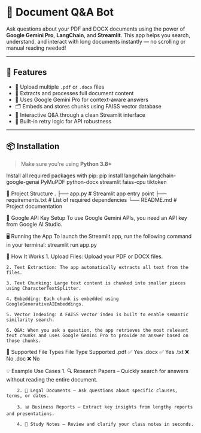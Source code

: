 # 📄 Document Q&A Bot

Ask questions about your PDF and DOCX documents using the power of **Google Gemini Pro**, **LangChain**, and **Streamlit**. This app helps you search, understand, and interact with long documents instantly — no scrolling or manual reading needed!

---

## 🚀 Features

- 📂 Upload multiple `.pdf` or `.docx` files
- 🤖 Extracts and processes full document content
- 🧠 Uses Google Gemini Pro for context-aware answers
- 🗂️ Embeds and stores chunks using FAISS vector database
- 💬 Interactive Q&A through a clean Streamlit interface
- 🔁 Built-in retry logic for API robustness

---

## 📦 Installation

> Make sure you're using **Python 3.8+**

Install all required packages with pip:
    pip install langchain langchain-google-genai PyMuPDF python-docx streamlit faiss-cpu tiktoken
    
    
📁 Project Structure
      .
      ├── app.py                # Streamlit app entry point
      ├── requirements.txt      # List of required dependencies
      └── README.md             # Project documentation



🔑 Google API Key Setup
To use Google Gemini APIs, you need an API key from Google AI Studio.

🖥️ Running the App
To launch the Streamlit app, run the following command in your terminal:
  streamlit run app.py


🧠 How It Works
    1. Upload Files: Upload your PDF or DOCX files.
    
    2. Text Extraction: The app automatically extracts all text from the files.
    
    3. Text Chunking: Large text content is chunked into smaller pieces using CharacterTextSplitter.
    
    4. Embedding: Each chunk is embedded using GoogleGenerativeAIEmbeddings.
    
    5. Vector Indexing: A FAISS vector index is built to enable semantic similarity search.
    
    6. Q&A: When you ask a question, the app retrieves the most relevant text chunks and uses Google Gemini Pro to provide an answer based on those chunks.

 📁 Supported File Types
      File Type	Supported
      .pdf	✅ Yes
      .docx	✅ Yes
      .txt	❌ No
      .doc	❌ No



  💡 Example Use Cases
        1. 🔍 Research Papers – Quickly search for answers without reading the entire document.
        
        2. 📜 Legal Documents – Ask questions about specific clauses, terms, or dates.
        
        3. 📊 Business Reports – Extract key insights from lengthy reports and presentations.
        
        4. 📝 Study Notes – Review and clarify your class notes in seconds.



